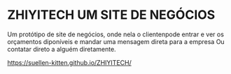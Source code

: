 # ZHIYITECH UM SITE DE NEGÓCIOS

Um protótipo de site de negócios, onde nela o clientenpode entrar e ver os orçamentos diponíveis e mandar uma mensagem direta para a empresa
Ou contatar direto a alguém diretamente.

https://suellen-kitten.github.io/ZHIYITECH/
